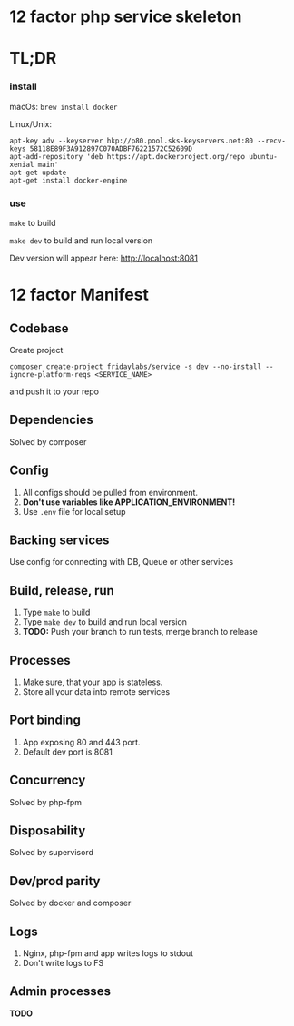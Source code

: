 # 12 factor php service skeleton


# TL;DR

### install

macOs: `brew install docker`

Linux/Unix: 
```
apt-key adv --keyserver hkp://p80.pool.sks-keyservers.net:80 --recv-keys 58118E89F3A912897C070ADBF76221572C52609D
apt-add-repository 'deb https://apt.dockerproject.org/repo ubuntu-xenial main'
apt-get update
apt-get install docker-engine
```

### use

`make` to build

`make dev` to build and run local version

Dev version will appear here: [http://localhost:8081](http://localhost:8081) 


# 12 factor Manifest

## Codebase
Create project 
```
composer create-project fridaylabs/service -s dev --no-install --ignore-platform-reqs <SERVICE_NAME>
``` 
and push it to your repo
## Dependencies
Solved by composer
## Config
1. All configs should be pulled from environment. 
1. **Don't use variables like APPLICATION_ENVIRONMENT!**
1. Use `.env` file for local setup 
## Backing services
Use config for connecting with DB, Queue or other services
## Build, release, run
1. Type `make` to build
1. Type `make dev` to build and run local version
1. **TODO:** Push your branch to run tests, merge branch to release
## Processes
1. Make sure, that your app is stateless.
1. Store all your data into remote services
## Port binding
1. App exposing 80 and 443 port.
1. Default dev port is 8081
## Concurrency
Solved by php-fpm
## Disposability
Solved by supervisord
## Dev/prod parity
Solved by docker and composer
## Logs
1. Nginx, php-fpm and app writes logs to stdout
1. Don't write logs to FS
## Admin processes
**TODO**

